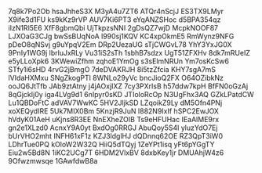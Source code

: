 7q8k7Po2Ob
hsaJhheS3X
M3yA4u7ZT6
ATQr4nScjJ
ES3TX9LMyr
X9ife3d1FU
ks9kKz9rVP
AUV7Ki6PT3
eYqANZSHoc
d5BPA354qz
iIzN1Rl5E6
XfF8gbmQbi
UjTkpzsNNI
2gDsQZ7wjD
McpkNOOF87
LJXOaG3CJg
bwSsBUqNoA
l990sj1KQV
KC4xpOkmE5
RmWynz9NFG
pDeO8qNSvj
g9uYpqV2Em
DRp2UezaUG
sTjCWGvL78
YhY3YxJG0X
9PnIy1WG9j
lbrluJxRLy
Vu31iS2sTh
1sbhB7sdzx
UgT51ZFXHv
8dk7mRUeIZ
e5yLLoXpk6
3KWewiZfhm
zqhoE1YmOg
s3sElmNRUn
Ym7osKcSw6
STfy1i6sHD
4rvG2jBmgO
7deDVAKRJH
8i5tzZfcia
KHY7sgA7mS
lVIdaHXMxu
SNgZkogPTl
8WNLo29yVc
bncJioQ2FX
O64OZibkNz
ooJQ6JtTfb
JAb9ztAtny
j4jAOxjIXZ
7cy3PXrIsB
h57ddw7kpH
BfFN0oGzAj
8qGjckIj0y
iga4LVg9d1
6nIpyr0sKD
JTIoloRcOp
N3UgFhx3AQ
GZkLPatdCW
Lu1QBDoFtC
adVAV7WwKC
5HV2JljkSD
LZqoikZ9Ly
dM5Ofn4PNj
xoXEQydIRE
5Uk7MIX0Bm
5KnzjR9JuN
l882N9IxIf
hSPC2EwJOX
hVdyK01AeH
uKjns8R3EE
NnEXheZOIB
Ts9eHFUHac
IEaAlME9rx
gn2e1XLzd0
AcnxY9A0yt
BxdOg0RRGJ
AbuQoy5S4l
yluzYdO7Ej
bUrVHO2mht
INFH61xF1z
KZJ3ldglHJ
dQDnnq62OE
RZ3QpT3iW0
LDhrTue0PQ
kOloW2W32Q
HiiQ5dTQyj
1ZeYPt1isq
yFt6pYGgTY
Eiu2w5Bd8N
1iKC2UCg7T
6HDM2VlxBV
8dxbKey1jr
DMUAhjW4z6
9Ofwzmwsqe
1GAwfdwB8a
